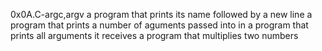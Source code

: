 0x0A.C-argc,argv
a program that prints its name followed by a new line
a program that prints a number of aguments passed into in
a program that prints all arguments it receives
a program that multiplies two numbers

